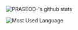 ![PRASEOD-'s github stats](https://github-readme-stats.vercel.app/api?username=aaei924&show_icons=true&count_private=true&theme=tokyonight)

![Most Used Language](https://github-readme-stats.vercel.app/api/top-langs/?username=aaei924&theme=tokyonight&layout=compact&langs_count=10)

